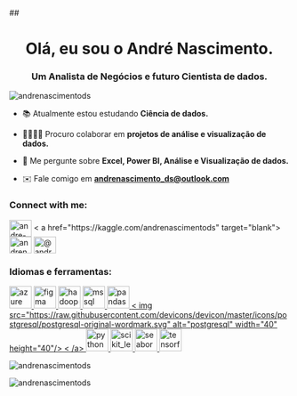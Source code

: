 ##<h1 align="center">Olá, eu sou o André Nascimento.</h1>
<h3 align="center">Um Analista de Negócios e futuro Cientista de dados.</h3>

<p align="left"> <img src="https://komarev.com/ghpvc/?username=andrenascimentods&label=Profile%20views&color=0e75b6&style=flat" alt="andrenascimentods" /> </p>

- 📚 Atualmente estou estudando **Ciência de dados.**

- 🫱🏼‍🫲🏼 Procuro colaborar em **projetos de análise e visualização de dados.**

- 💬 Me pergunte sobre **Excel, Power BI, Análise e Visualização de dados.**

- ✉️ Fale comigo em **andrenascimento_ds@outlook.com**

<h3 align="left">Connect with me:</h3>
<p align="left">
<a href="https://stackoverflow.com/users/andre-nascimento-ds" target="blank"><img align="center" src="https://raw.githubusercontent.com/rahuldkjain/github -profile-readme-generator/master/src/images/icons/Social/stack-overflow.svg" alt="andre-nascimento-ds" height="30" width="40" /></a> <
a href="https://kaggle.com/andrenascimentods" target="blank"><img align="center" src="https://raw.githubusercontent.com/rahuldkjain/github-profile-readme-generator/master /src/images/icons/Social/kaggle.svg" alt="andrenascimentods" height="30" width="40" /></a>
<a href="https://medium.com/@andrenascimento_ds" target="blank"><img align="center" src="https://raw.githubusercontent.com/rahuldkjain/github-profile-readme-generator/master/src/images/icons/Social /medium.svg" alt="@andrenascimento_ds" height="30" width="40" /></a>
</p>

<h3 align="left">Idiomas e ferramentas:</h3>
<p align="left"> <a href="https://azure.microsoft.com/en-in/" target="_blank" rel="noreferrer"> <img src="https://www. vectorlogo.zone/logos/microsoft_azure/microsoft_azure-icon.svg" alt="azure" width="40" height="40"/> </a> <a href="https://www.figma.com/ " target="_blank" rel="noreferrer"> <img src="https://www.vectorlogo.zone/logos/figma/figma-icon.svg" alt="figma" width="40" height=" 40"/> </a> <a href="https://hadoop.apache.org/" target="_blank" rel="noreferrer"> <img src="https://www.vectorlogo.zone/logos/apache_hadoop/apache_hadoop-icon.svg" alt="hadoop" width="40" height="40"/> </a> <a href="https://www.microsoft.com/en- us/sql-server" target="_blank" rel="noreferrer"> <img src="https://www.svgrepo.com/show/303229/microsoft-sql-server-logo.svg" alt="mssql " width="40" height="40"/> </a> <a href="https://pandas.pydata.org/" target="_blank" rel="noreferrer"> <img src="https ://raw.githubusercontent.com/devicons/devicon/2ae2a900d2f041da66e950e4d48052658d850630/icons/pandas/pandas-original.svg" alt="pandas" width="40" height="40"/> </a> <a href="https://www.postgresql.org" target="_blank" rel="noreferrer"> < img src="https://raw.githubusercontent.com/devicons/devicon/master/icons/postgresql/postgresql-original-wordmark.svg" alt="postgresql" width="40" height="40"/> < /a> <a href="https://www.python.org" target="_blank" rel="noreferrer"> <img src="https://raw.githubusercontent.com/devicons/devicon/master/ ícones/python/python-original.svg" alt="python" width="40" height="40"/> </a> <a href="https://scikit-learn.org/" target="_blank" rel="noreferrer"> <img src="https://upload.wikimedia.org/wikipedia/commons/0/05/Scikit_learn_logo_small.svg" alt="scikit_learn" width="40 " height="40"/> </a> <a href="https://seaborn.pydata.org/" target="_blank" rel="noreferrer"> <img src="https://seaborn. pydata.org/_images/logo-mark-lightbg.svg" alt="seaborn" width="40" height="40"/> </a> <a href="https://www.tensorflow.org" target="_blank" rel="noreferrer"> <img src="https://www.vectorlogo.zone/logos/tensorflow/tensorflow-icon.svg" alt="tensorflow" width="40" height="40"/> </a> </p>

<p> <img align="center" src="https://github-readme-stats.vercel.app/api?username=andrenascimentods&show_icons=true&locale=en" alt="andrenascimentods" /></p>

<p><img align="center" src="https://github-readme-streak-stats.herokuapp.com/?user=andrenascimentods&" alt="andrenascimentods" /></p>



<!--

<div>
<a href="https://github.com/AndreNascimentoDS">
<img loading="lazy" height="180em" src="https://github-readme-stats.vercel.app/api?username=AndreNascimentoDS&show_icons=true&theme=dracula&include_all_commits=true&count_private=true"/>
</div>

**AndreNascimentoDS/AndreNascimentoDS** is a ✨ _special_ ✨ repository because its `README.md` (this file) appears on your GitHub profile.

Here are some ideas to get you started:

- 🔭 I’m currently working on ...
- 🌱 I’m currently learning ...
- 👯 I’m looking to collaborate on ...
- 🤔 I’m looking for help with ...
- 💬 Ask me about ...
- 📫 How to reach me: ...
- 😄 Pronouns: ...
- ⚡ Fun fact: ...
-->
